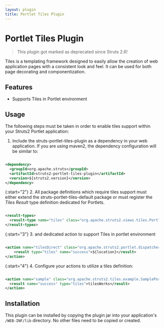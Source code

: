 ```yaml
---
layout: plugin
title: Portlet Tiles Plugin
---
```


# Portlet Tiles Plugin

> This plugin got marked as deprecated since Struts 2.6!

Tiles is a templating framework designed to easily allow the creation of web application pages with a consistent look and feel. It can be used for both page decorating and componentization.

## Features

+ Supports Tiles in Portlet environment

## Usage

The following steps must be taken in order to enable tiles support within your Struts2 Portlet application:

1. Include the struts-portlet-tiles-plugin as a dependency in your web application.  If you are using maven2, the dependency configuration will be similar to:


```xml

<dependency>
  <groupId>org.apache.struts</groupId>
  <artifactId>struts2-portlet-tiles-plugin</artifactId>
  <version>${struts2.version}</version>
</dependency>

```

{:start="2"}
2. All package definitions which require tiles support must either extend the struts-portlet-tiles-default package or must register the _Tiles Result_  type definition dedicated for Portlets.


```xml

<result-types>
  <result-type name="tiles" class="org.apache.struts2.views.tiles.PortletTilesResult"/>
</result-types>

```

{:start="3"}
3. and dedicated action to support Tiles in portlet environment


```xml

<action name="tilesDirect" class="org.apache.struts2.portlet.dispatcher.DirectRenderFromEventAction">
    <result type="tiles" name="success">${location}</result>
</action>

```

{:start="4"}
4. Configure your actions to utilize a tiles definition:


```xml

<action name="sample" class="org.apache.struts2.tiles.example.SamplePortletAction" >
  <result name="success" type="tiles">tilesWorks</result>
</action>

```

## Installation

This plugin can be installed by copying the plugin jar into your application's `/WEB-INF/lib` directory.  No other files need to be copied or created.
